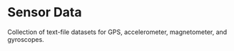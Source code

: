 # Sensor Data
Collection of text-file datasets for GPS, accelerometer, magnetometer, and gyroscopes.
